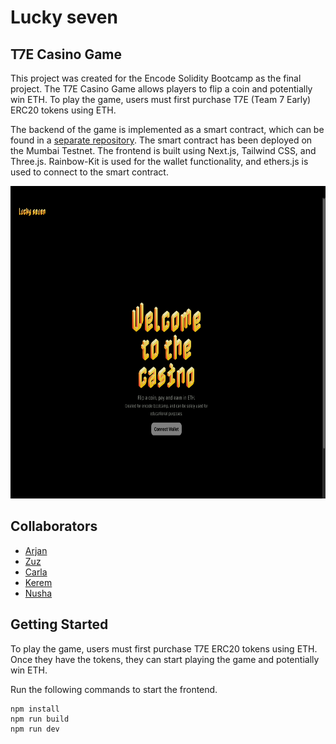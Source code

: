 # Lucky seven
## T7E Casino Game

This project was created for the Encode Solidity Bootcamp as the final project. The T7E Casino Game allows players to flip a coin and potentially win ETH. To play the game, users must first purchase T7E (Team 7 Early) ERC20 tokens using ETH.

The backend of the game is implemented as a smart contract, which can be found in a [separate repository](https://github.com/78carla/casino-dapp-blockend). The smart contract has been deployed on the Mumbai Testnet. The frontend is built using Next.js, Tailwind CSS, and Three.js. Rainbow-Kit is used for the wallet functionality, and ethers.js is used to connect to the smart contract.

<p align="center">
  <img src="https://github.com/noamrubin22/casino-dapp-frontend/blob/new-flow/public/screenshot.png" alt="lucky seven screenshot" height="500vh"/>
</p>

## Collaborators

- [Arjan](https://github.com/6124437)
- [Zuz](https://github.com/zzuziak)
- [Carla](https://github.com/78carla)
- [Kerem](https://github.com/kerembakir)
- [Nusha](https://github.com/noamrubin22)

## Getting Started

To play the game, users must first purchase T7E ERC20 tokens using ETH. Once they have the tokens, they can start playing the game and potentially win ETH.

Run the following commands to start the frontend.
```
npm install
npm run build
npm run dev
```
